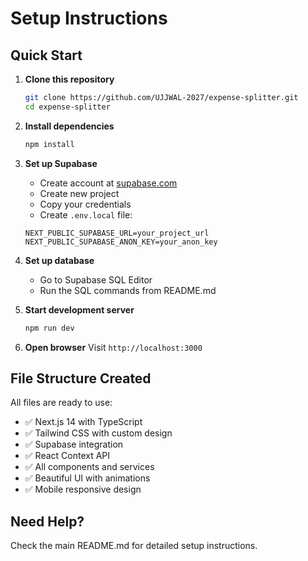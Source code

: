 # Setup Instructions

## Quick Start

1. **Clone this repository**
   ```bash
   git clone https://github.com/UJJWAL-2027/expense-splitter.git
   cd expense-splitter
   ```

2. **Install dependencies**
   ```bash
   npm install
   ```

3. **Set up Supabase**
   - Create account at [supabase.com](https://supabase.com)
   - Create new project
   - Copy your credentials
   - Create `.env.local` file:
   ```env
   NEXT_PUBLIC_SUPABASE_URL=your_project_url
   NEXT_PUBLIC_SUPABASE_ANON_KEY=your_anon_key
   ```

4. **Set up database**
   - Go to Supabase SQL Editor
   - Run the SQL commands from README.md

5. **Start development server**
   ```bash
   npm run dev
   ```

6. **Open browser**
   Visit `http://localhost:3000`

## File Structure Created

All files are ready to use:
- ✅ Next.js 14 with TypeScript
- ✅ Tailwind CSS with custom design
- ✅ Supabase integration
- ✅ React Context API
- ✅ All components and services
- ✅ Beautiful UI with animations
- ✅ Mobile responsive design

## Need Help?

Check the main README.md for detailed setup instructions.